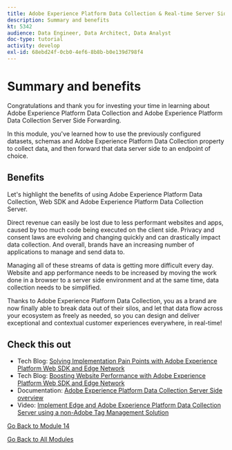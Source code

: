 ```yaml
---
title: Adobe Experience Platform Data Collection & Real-time Server Side Forwarding - Summary and benefits
description: Summary and benefits
kt: 5342
audience: Data Engineer, Data Architect, Data Analyst
doc-type: tutorial
activity: develop
exl-id: 68ebd24f-0cb0-4ef6-8b8b-b0e139d798f4
---
```

# Summary and benefits

Congratulations and thank you for investing your time in learning about Adobe Experience Platform Data Collection and Adobe Experience Platform Data Collection Server Side Forwarding.

In this module, you've learned how to use the previously configured datasets, schemas and Adobe Experience Platform Data Collection property to collect data, and then forward that data server side to an endpoint of choice.

## Benefits

Let's highlight the benefits of using Adobe Experience Platform Data Collection, Web SDK and Adobe Experience Platform Data Collection Server.

Direct revenue can easily be lost due to less performant websites and apps, caused by too much code being executed on the client side. Privacy and consent laws are evolving and changing quickly and can drastically impact data collection. And overall, brands have an increasing number of applications to manage and send data to.

Managing all of these streams of data is getting more difficult every day. Website and app performance needs to be increased by moving the work done in a browser to a server side environment and at the same time, data collection needs to be simplified.

Thanks to Adobe Experience Platform Data Collection, you as a brand are now finally able to break data out of their silos, and let that data flow across your ecosystem as freely as needed, so you can design and deliver exceptional and contextual customer experiences everywhere, in real-time!

## Check this out

- Tech Blog: [Solving Implementation Pain Points with Adobe Experience Platform Web SDK and Edge Network](https://medium.com/adobetech/solving-implementation-pain-points-with-adobe-experience-platform-web-sdk-and-edge-network-880b635e6819)
- Tech Blog: [Boosting Website Performance with Adobe Experience Platform Web SDK and Edge Network](https://medium.com/adobetech/boosting-website-performance-with-adobe-experience-platform-web-sdk-and-edge-network-329fcf70fdf9)
- Documentation: [Adobe Experience Platform Data Collection Server Side overview](https://experienceleague.adobe.com/docs/experience-platform/tags/event-forwarding/overview.html?lang=en#server-side-info)
- Video: [Implement Edge and Adobe Experience Platform Data Collection Server using a non-Adobe Tag Management Solution](https://video.tv.adobe.com/v/331986?quality=12&learn=on)

[Go Back to Module 14](./aep-data-collection-ssf.md)

[Go Back to All Modules](./../../overview.md)
